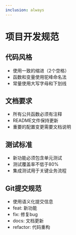 ```yaml
---
inclusion: always
---
```


# 项目开发规范

## 代码风格
- 使用一致的缩进（2个空格）
- 函数和变量使用驼峰命名法
- 常量使用大写字母和下划线

## 文档要求
- 所有公共函数必须有注释
- README文件保持更新
- 重要的配置变更需要文档说明

## 测试标准
- 新功能必须包含单元测试
- 测试覆盖率不低于80%
- 集成测试用于关键业务流程

## Git提交规范
- 使用语义化提交信息
- feat: 新功能
- fix: 修复bug
- docs: 文档更新
- refactor: 代码重构